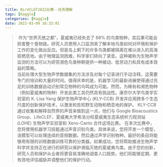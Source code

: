 ```yaml
---
title: BirdCLEF2022比赛--任务理解
tags: [Kaggle]
categories: [Kaggle]
date: 2022-03-09 16:33:01
---
```


>  ​	作为“世界灭绝之都”，夏威夷已经失去了 68% 的鸟类物种，其后果可能会损害整个食物链。研究人员使用人口监测来了解本地鸟类如何对环境和保护工作的变化做出反应。但是岛上剩下的许多鸟类都被隔离在难以进入的高海拔栖息地。由于物理监测困难，科学家们转向了录音。这种被称为生物声学监测的方法可以为研究濒危鸟类种群提供一种被动、低劳动力和具有成本效益的策略。  
>  ​	当前处理大型生物声学数据集的方法涉及对每个记录进行手动注释。这需要专门的培训和大量的时间。值得庆幸的是，机器学习的最新进展使得通过充足的训练数据自动识别常见物种的鸟鸣成为可能。然而，为稀有和濒危物种（例如夏威夷的物种）开发此类工具仍然具有挑战性。
>  ​	康奈尔大学鸟类学实验室的 K. Lisa Yang 保护生物声学中心 (KLY-CCB) 开发并应用跨多个生态尺度的创新保护技术，以激发和告知野生动物和栖息地的保护。 KLY-CCB 通过收集和解释自然界的声音来做到这一点，他们与 Google Bioacoustics Group、LifeCLEF、夏威夷大学希洛分校夏威夷生态系统听力观测站 (LOHE) 生物声学实验室和 Xeno-Canto 合作这场比赛。
>  在本次比赛中，您将使用机器学习技能通过声音识别鸟类。具体来说，您将开发一个模型，该模型可以处理连续的音频数据，然后通过声学识别物种。最好的条目将能够用有限的训练数据训练可靠的分类器。
>  ​	如果成功，您将帮助推进生物声学科学并支持正在进行的研究以保护濒临灭绝的夏威夷鸟类。由于您的创新，研究人员和保护从业者将更容易准确地调查人口趋势。他们将能够定期、更有效地评估威胁并调整他们的保护行动。

